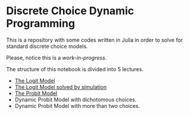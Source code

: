 # Discrete Choice Dynamic Programming

This is a repository with some codes written in Julia in order to solve for standard discrete choice models.

Please, notice this is a *work-in-progress*. 

The structure of this notebook is divided into 5 lectures.
- [The Logit Model](https://github.com/ruedatesta/discrete_choice_models/blob/main/logit_lec1.ipynb)
- [The Logit Model solved by simulation](https://github.com/ruedatesta/discrete_choice_models/blob/main/logit_lec2.ipynb)
- [The Probit Model](https://github.com/ruedatesta/discrete_choice_models/blob/main/probit_lec3.jl)
- Dynamic Probit Model with dichotomous choices.
- Dynamic Probit Model with more than two choices.

